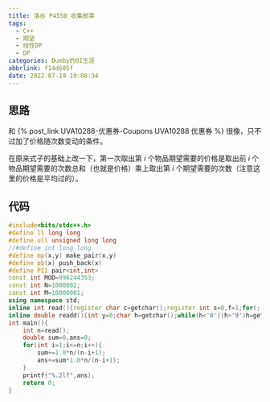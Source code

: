 ```yaml
---
title: 洛谷 P4550 收集邮票
tags:
  - C++
  - 期望
  - 线性DP
  - DP
categories: Dumby的OI生涯
abbrlink: f14d605f
date: 2022-07-19 19:08:34
---
```


## 思路

和 {% post_link UVA10288-优惠券-Coupons UVA10288 优惠券 %} 很像，只不过加了价格随次数变动的条件。

在原来式子的基础上改一下，第一次取出第 $i$ 个物品期望需要的价格是取出前 $i$ 个物品期望需要的次数总和（也就是价格）乘上取出第 $i$ 个期望需要的次数（注意这里的价格是平均过的）。

<!--more-->

## 代码

```cpp
#include<bits/stdc++.h>
#define ll long long
#define ull unsigned long long
//#define int long long
#define mp(x,y) make_pair(x,y)
#define pb(x) push_back(x)
#define PII pair<int,int>
const int MOD=998244353;
const int N=1000002;
const int M=10000001;
using namespace std;
inline int read(){register char c=getchar();register int s=0,f=1;for(;!isdigit(c);c=getchar())if(c=='-')f=-1;for(;isdigit(c);c=getchar())s=(s<<3)+(s<<1)+c-'0';return s*f;}
inline double readd(){int y=0;char h=getchar();while(h<'0'||h>'9')h=getchar();while(h>='0'&&h<='9')y=y*10+h-'0',h=getchar();if(h=='.'){h=getchar();double t=0,t2=0.1;while(h>='0'&&h<='9')t=t+t2*(h-'0'),t2/=10,h=getchar();return y+t;}return y;}
int main(){
	int n=read();
	double sum=0,ans=0;
	for(int i=1;i<=n;i++){
		sum+=1.0*n/(n-i+1);
		ans+=sum*1.0*n/(n-i+1);
	}
	printf("%.2lf",ans);
	return 0;
}
```